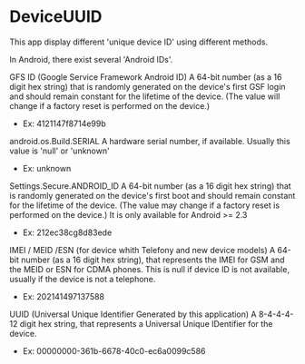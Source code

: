 DeviceUUID
==========

This app display different 'unique device ID' using different methods.

In Android, there exist several 'Android IDs'.

GFS ID (Google Service Framework Android ID)
A 64-bit number (as a 16 digit hex string) that is randomly generated on the device's first GSF login and should remain constant for the lifetime of the device. (The value will change if a factory reset is performed on the device.)
- Ex: 4121147f8714e99b

android.os.Build.SERIAL
A hardware serial number, if available. Usually this value is 'null' or 'unknown'
- Ex: unknown

Settings.Secure.ANDROID_ID
A 64-bit number (as a 16 digit hex string) that is randomly generated on the device's first boot and should remain constant for the lifetime of the device. (The value may change if a factory reset is performed on the device.)
It is only available for Android >= 2.3
- Ex: 212ec38cg8d83ede

IMEI / MEID /ESN (for device whith Telefony and new device models)
A 64-bit number (as a 16 digit hex string), that represents the IMEI for GSM and the MEID or ESN for CDMA phones. This is null if device ID is not available, usually if the device is not a telephone.
- Ex: 202141497137588

UUID (Universal Unique Identifier Generated by this application)
A 8-4-4-4-12 digit hex string, that represents a Universal Unique IDentifier for the device.
- Ex: 00000000-361b-6678-40c0-ec6a0099c586

